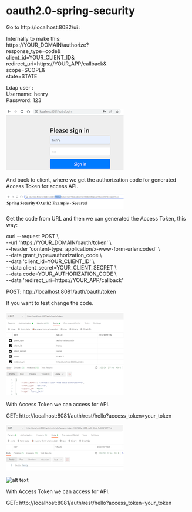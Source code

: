 # oauth2.0-spring-security

Go to http://localhost:8082/ui : </br>

Internally to make this:  </br>
https://YOUR_DOMAIN/authorize? </br>
    response_type=code& </br>
    client_id=YOUR_CLIENT_ID& </br>
    redirect_uri=https://YOUR_APP/callback& </br>
    scope=SCOPE& </br>
    state=STATE </br>

Ldap user : </br>
Username: henry </br>
Password: 123 </br>

![alt text](https://github.com/HenryXiloj/oauth2.0-spring-security/blob/master/oauth1.PNG?raw=true)


And back to client, where we get the authorization code for generated Access Token for access API. </br>

![alt text](https://github.com/HenryXiloj/oauth2.0-spring-security/blob/master/oauth2.PNG?raw=true)

Get the code from URL and then we can generated the Access Token, this way: </br>

curl --request POST \ </br>
  --url 'https://YOUR_DOMAIN/oauth/token' \ </br>
  --header 'content-type: application/x-www-form-urlencoded' \ </br>
  --data grant_type=authorization_code \ </br>
  --data 'client_id=YOUR_CLIENT_ID' \  </br>
  --data client_secret=YOUR_CLIENT_SECRET \ </br>
  --data code=YOUR_AUTHORIZATION_CODE \ </br>
  --data 'redirect_uri=https://YOUR_APP/callback' </br>
  
POST: http://localhost:8081/auth/oauth/token </br>

If you want to test change the code. </br>

![alt text](https://github.com/HenryXiloj/oauth2.0-spring-security/blob/master/oauth3.PNG?raw=true)

With Access Token we can access for API. </br>

GET: http://localhost:8081/auth/rest/hello?access_token=your_token </br>

![alt text](https://github.com/HenryXiloj/oauth2.0-spring-security/blob/master/oauth4.PNG?raw=true)




![alt text](https://github.com/HenryXiloj/jwt-oauth2.0-spring-security/blob/master/oauth3.PNG?raw=true)

With Access Token we can access for API. </br> 

GET: http://localhost:8081/auth/rest/hello?access_token=your_token </br>




 
